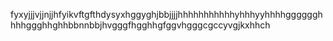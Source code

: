 fyxyjjjvjjnjjhfyikvftgfthdysyxhggyghjbbjjjjhhhhhhhhhhhyhhhyyhhhhgggggghhhhggghhghhbbnnbbjhvgggfhgghhgfggvhgggcgccyvgjkxhhch
